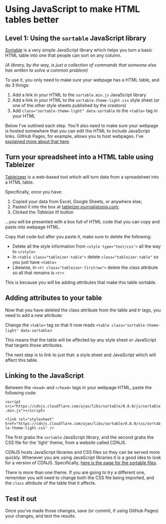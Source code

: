 # Using JavaScript to make HTML tables better

## Level 1: Using the `sortable` JavaScript library

[Sortable](http://github.hubspot.com/sortable/docs/welcome/) is a very simple JavaScript library which helps you turn a basic HTML table into one that people can sort on any column.

*(A library, by the way, is just a collection of commands that someone else has written to solve a common problem)*

To use it, you only need to make sure your webpage has a HTML table, and do 3 things:

1. Add a link in your HTML to the `sortable.min.js` JavaScript library
2. Add a link in your HTML to the `sortable-theme-light.css` style sheet (or one of the other style sheets published by the creators)
3. Add `class="sortable-theme-light" data-sortable` to the `<table>` tag in your HTML

Below I've outlined each step. You'll also need to make sure your webpage is hosted somewhere that you can edit the HTML to include JavaScript links. GitHub Pages, for example, allows you to host webpages. I've [explained more about that here](https://github.com/paulbradshaw/tables/blob/master/githubpages.md).

## Turn your spreadsheet into a HTML table using Tableizer

[Tableizeer](http://tableizer.journalistopia.com/) is a web-based tool which will turn data from a spreadsheet into a HTML table. 

Specifically, once you have: 

1. Copied your data from Excel, Google Sheets, or anywhere else;
2. Pasted it into the box at [tableizer.journalistopia.com](http://tableizer.journalistopia.com/);
3. Clicked the *Tableize It!* button

...you will be presented with a box full of HTML code that you can copy and paste into webpage HTML.

Copy that code but after you paste it, make sure to delete the following:

* Delete all the style information from `<style type="text/css">` all the way to `</style>`
* In `<table class="tableizer-table">` delete `class="tableizer-table"` so you just have `<table>`
* Likewise, in `<tr class="tableizer-firstrow">` delete the class attribute so all that remains is `<tr>`

This is because you will be adding attributes that make this table sortable.

## Adding attributes to your table

Now that you have deleted the class attribute from the table and tr tags, you need to add a new attribute: 

Change the `<table>` tag so that it now reads `<table class="sortable-theme-light" data-sortable`>

This means that the table will be affected by any style sheet or JavaScript that targets those attributes.

The next step is to link to just that: a style sheet and JavaScript which will affect this table.

## Linking to the JavaScript

Between the `<head>` and `</head>` tags in your webpage HTML, paste the following code:

`<script src="https://cdnjs.cloudflare.com/ajax/libs/sortable/0.8.0/js/sortable.min.js"></script>`

`<link rel="stylesheet" href="https://cdnjs.cloudflare.com/ajax/libs/sortable/0.8.0/css/sortable-theme-light.css" />`

The first grabs the `sortable` JavaScript library, and the second grabs the CSS file for the 'light' theme, from a website called CDNJS. 

CDNJS hosts JavaScript libraries and CSS files so they can be served more quickly. Whenever you are using JavaScript libraries it is a good idea to look for a version of CDNJS. Specifically, [here is the page for the sortable files](https://cdnjs.com/libraries/sortable).

There is more than one theme. If you are going to try a different one, remember you will need to change both the CSS file being imported, and the `class` attribute of the table that it affects.

## Test it out

Once you've made those changes, save (or commit, if using GitHub Pages) your changes, and test the results.
